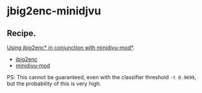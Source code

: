 # jbig2enc-minidjvu

## Recipe.

[Using jbig2enc* in conjunction with minidjvu-mod*](recipe.md).

* [jbig2enc](https://github.com/agl/jbig2enc)
* [minidjvu-mod](https://github.com/trufanov-nok/minidjvu-mod)

PS: This cannot be guaranteed, even with the classifier threshold `-t 0.9699`, but the probability of this is very high.
